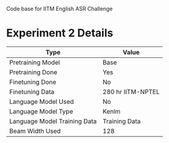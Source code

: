 
Code base for IITM English ASR Challenge

# Experiment 2 Details

| Type | Value           |
|------------------|-------------------|
| Pretraining Model | Base             |
| Pretraining Done | Yes                |
| Finetuning Done  | No               |
| Finetuning Data  | 280 hr IITM-NPTEL |
| Language Model Used | No |
| Language Model Type | Kenlm |
| Language Model Training Data | Training Data |
| Beam Width Used | 128 |
